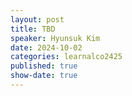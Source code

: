 ```yaml
---
layout: post
title: TBD
speaker: Hyunsuk Kim
date: 2024-10-02
categories: learnalco2425
published: true
show-date: true
---
```

